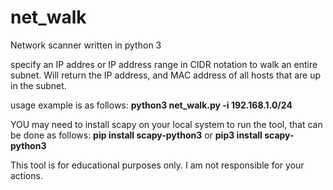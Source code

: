 # net_walk
Network scanner written in python 3

specify an IP addres or IP address range in CIDR notation to walk an entire subnet. 
Will return the IP address, and MAC address of all hosts that are up in the subnet. 

usage example is as follows:
  **python3 net_walk.py -i 192.168.1.0/24**
  
  YOU may need to install scapy on your local system to run the tool, that can be done as follows:
    **pip install scapy-python3**
    or
    **pip3 install scapy-python3**


This tool is for educational purposes only. I am not responsible for your actions. 
